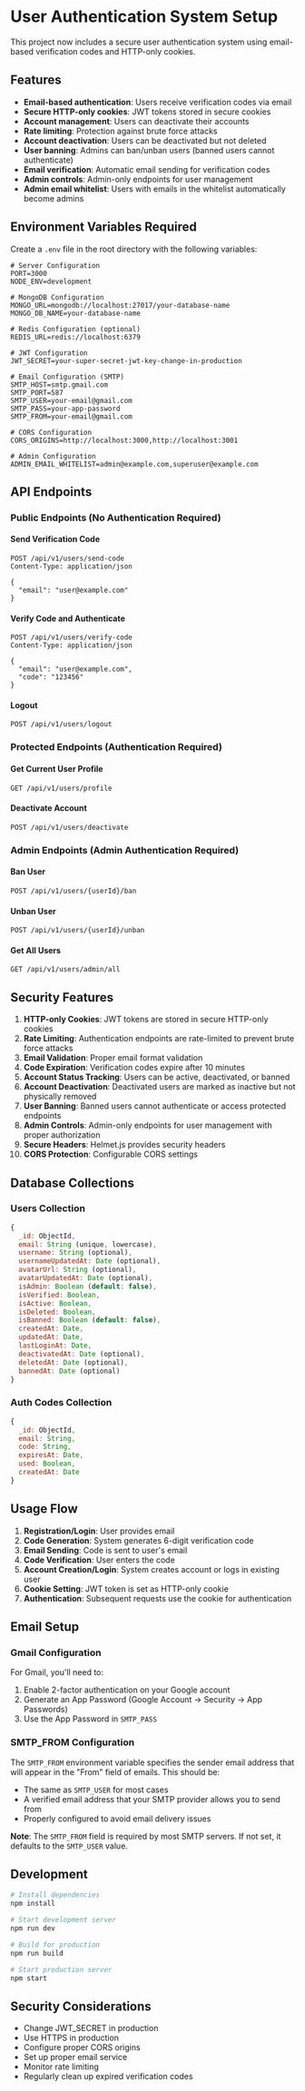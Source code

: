 # User Authentication System Setup

This project now includes a secure user authentication system using email-based verification codes and HTTP-only cookies.

## Features

- **Email-based authentication**: Users receive verification codes via email
- **Secure HTTP-only cookies**: JWT tokens stored in secure cookies
- **Account management**: Users can deactivate their accounts
- **Rate limiting**: Protection against brute force attacks
- **Account deactivation**: Users can be deactivated but not deleted
- **User banning**: Admins can ban/unban users (banned users cannot authenticate)
- **Email verification**: Automatic email sending for verification codes
- **Admin controls**: Admin-only endpoints for user management
- **Admin email whitelist**: Users with emails in the whitelist automatically become admins

## Environment Variables Required

Create a `.env` file in the root directory with the following variables:

```env
# Server Configuration
PORT=3000
NODE_ENV=development

# MongoDB Configuration
MONGO_URL=mongodb://localhost:27017/your-database-name
MONGO_DB_NAME=your-database-name

# Redis Configuration (optional)
REDIS_URL=redis://localhost:6379

# JWT Configuration
JWT_SECRET=your-super-secret-jwt-key-change-in-production

# Email Configuration (SMTP)
SMTP_HOST=smtp.gmail.com
SMTP_PORT=587
SMTP_USER=your-email@gmail.com
SMTP_PASS=your-app-password
SMTP_FROM=your-email@gmail.com

# CORS Configuration
CORS_ORIGINS=http://localhost:3000,http://localhost:3001

# Admin Configuration
ADMIN_EMAIL_WHITELIST=admin@example.com,superuser@example.com
```

## API Endpoints

### Public Endpoints (No Authentication Required)

#### Send Verification Code
```
POST /api/v1/users/send-code
Content-Type: application/json

{
  "email": "user@example.com"
}
```

#### Verify Code and Authenticate
```
POST /api/v1/users/verify-code
Content-Type: application/json

{
  "email": "user@example.com",
  "code": "123456"
}
```

#### Logout
```
POST /api/v1/users/logout
```

### Protected Endpoints (Authentication Required)

#### Get Current User Profile
```
GET /api/v1/users/profile
```

#### Deactivate Account
```
POST /api/v1/users/deactivate
```

### Admin Endpoints (Admin Authentication Required)

#### Ban User
```
POST /api/v1/users/{userId}/ban
```

#### Unban User
```
POST /api/v1/users/{userId}/unban
```

#### Get All Users
```
GET /api/v1/users/admin/all
```

## Security Features

1. **HTTP-only Cookies**: JWT tokens are stored in secure HTTP-only cookies
2. **Rate Limiting**: Authentication endpoints are rate-limited to prevent brute force attacks
3. **Email Validation**: Proper email format validation
4. **Code Expiration**: Verification codes expire after 10 minutes
5. **Account Status Tracking**: Users can be active, deactivated, or banned
6. **Account Deactivation**: Deactivated users are marked as inactive but not physically removed
7. **User Banning**: Banned users cannot authenticate or access protected endpoints
8. **Admin Controls**: Admin-only endpoints for user management with proper authorization
9. **Secure Headers**: Helmet.js provides security headers
10. **CORS Protection**: Configurable CORS settings

## Database Collections

### Users Collection
```javascript
{
  _id: ObjectId,
  email: String (unique, lowercase),
  username: String (optional),
  usernameUpdatedAt: Date (optional),
  avatarUrl: String (optional),
  avatarUpdatedAt: Date (optional),
  isAdmin: Boolean (default: false),
  isVerified: Boolean,
  isActive: Boolean,
  isDeleted: Boolean,
  isBanned: Boolean (default: false),
  createdAt: Date,
  updatedAt: Date,
  lastLoginAt: Date,
  deactivatedAt: Date (optional),
  deletedAt: Date (optional),
  bannedAt: Date (optional)
}
```

### Auth Codes Collection
```javascript
{
  _id: ObjectId,
  email: String,
  code: String,
  expiresAt: Date,
  used: Boolean,
  createdAt: Date
}
```

## Usage Flow

1. **Registration/Login**: User provides email
2. **Code Generation**: System generates 6-digit verification code
3. **Email Sending**: Code is sent to user's email
4. **Code Verification**: User enters the code
5. **Account Creation/Login**: System creates account or logs in existing user
6. **Cookie Setting**: JWT token is set as HTTP-only cookie
7. **Authentication**: Subsequent requests use the cookie for authentication

## Email Setup

### Gmail Configuration
For Gmail, you'll need to:
1. Enable 2-factor authentication on your Google account
2. Generate an App Password (Google Account → Security → App Passwords)
3. Use the App Password in `SMTP_PASS`

### SMTP_FROM Configuration
The `SMTP_FROM` environment variable specifies the sender email address that will appear in the "From" field of emails. This should be:
- The same as `SMTP_USER` for most cases
- A verified email address that your SMTP provider allows you to send from
- Properly configured to avoid email delivery issues

**Note**: The `SMTP_FROM` field is required by most SMTP servers. If not set, it defaults to the `SMTP_USER` value.

## Development

```bash
# Install dependencies
npm install

# Start development server
npm run dev

# Build for production
npm run build

# Start production server
npm start
```

## Security Considerations

- Change JWT_SECRET in production
- Use HTTPS in production
- Configure proper CORS origins
- Set up proper email service
- Monitor rate limiting
- Regularly clean up expired verification codes 